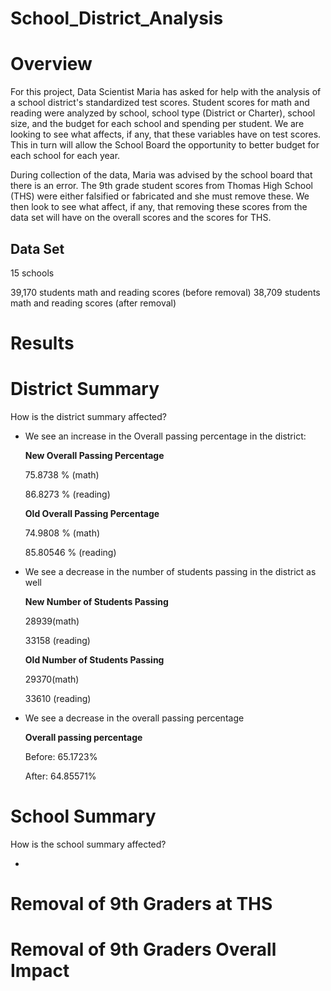 # School_District_Analysis #

# **Overview** #

For this project, Data Scientist Maria has asked for help with the analysis of a school district's standardized test scores. Student scores for math and reading were analyzed by school, school type (District or Charter), school size, and the budget for each school and spending per student. We are looking to see what affects, if any, that these variables have on test scores. This in turn will allow the School Board the opportunity to better budget for each school for each year.

During collection of the data, Maria was advised by the school board that there is an error. The 9th grade student scores from Thomas High School (THS) were either falsified or fabricated and she must remove these. We then look to see what affect, if any, that removing these scores from the data set will have on the overall scores and the scores for THS.

## Data Set ##

15 schools 

39,170 students math and reading scores (before removal)
38,709 students math and reading scores (after removal)


# Results #

# **District Summary** #
How is the district summary affected?

- We see an increase in the Overall passing percentage in the district:

    **New Overall Passing Percentage**
  
    75.8738 % (math)
  
    86.8273 % (reading) 

    **Old Overall Passing Percentage**
  
    74.9808 % (math)
  
    85.80546 % (reading) 


- We see a decrease in the number of students passing in the district as well

    **New Number of Students Passing**
  
    28939(math)
  
    33158 (reading)
  

    **Old Number of Students Passing**
  
    29370(math)
  
    33610 (reading) 
  

- We see a decrease in the overall passing percentage

    **Overall passing percentage**

    Before: 65.1723%
  
    After: 64.85571%
  

# **School Summary** #
How is the school summary affected?

-

# **Removal of 9th Graders at THS** #

# **Removal of 9th Graders Overall Impact** #
